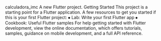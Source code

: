 calculadora_imc
A new Flutter project.
Getting Started
This project is a starting point for a Flutter application.
A few resources to get you started if this is your first Flutter project:
⦁	Lab: Write your first Flutter app
⦁	Cookbook: Useful Flutter samples
For help getting started with Flutter development, view the
online documentation, which offers tutorials,
samples, guidance on mobile development, and a full API reference.
